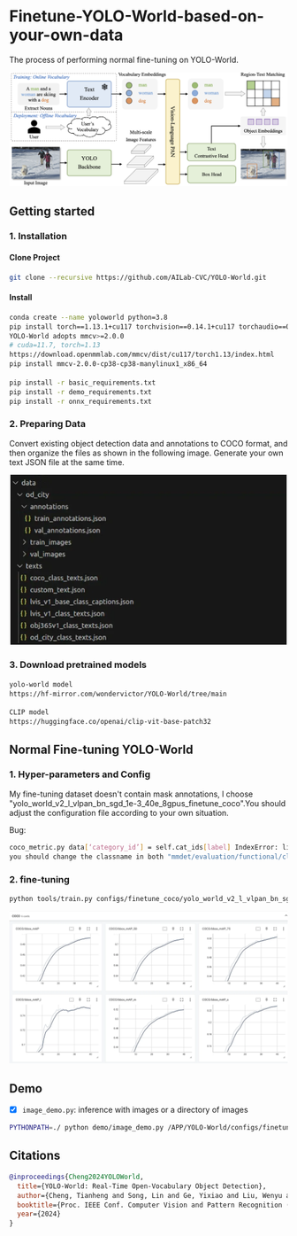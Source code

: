 # Finetune-YOLO-World-based-on-your-own-data
The process of performing normal fine-tuning on YOLO-World.

<div align="center">
<img src="./assets/yolo_arch.png" width=800px>
</div>

## Getting started

### 1. Installation


#### Clone Project 

```bash
git clone --recursive https://github.com/AILab-CVC/YOLO-World.git
```
#### Install

```bash
conda create --name yoloworld python=3.8
pip install torch==1.13.1+cu117 torchvision==0.14.1+cu117 torchaudio==0.13.1 --extra-index-url https://download.pytorch.org/whl/cu117
YOLO-World adopts mmcv>=2.0.0
# cuda=11.7, torch=1.13
https://download.openmmlab.com/mmcv/dist/cu117/torch1.13/index.html
pip install mmcv-2.0.0-cp38-cp38-manylinux1_x86_64

pip install -r basic_requirements.txt
pip install -r demo_requirements.txt
pip install -r onnx_requirements.txt
```

### 2. Preparing Data

Convert existing object detection data and annotations to COCO format, and then organize the files as shown in the following image. Generate your own text JSON file at the same time.

<div align="center">
<img src="./assets/data.png" width=500px>
</div>

### 3. Download pretrained models

```bash
yolo-world model
https://hf-mirror.com/wondervictor/YOLO-World/tree/main

CLIP model
https://huggingface.co/openai/clip-vit-base-patch32
```


## Normal Fine-tuning YOLO-World

### 1. Hyper-parameters and Config
My fine-tuning dataset doesn't contain mask annotations, l choose "yolo_world_v2_l_vlpan_bn_sgd_1e-3_40e_8gpus_finetune_coco".You should adjust the configuration file according to your own situation.

Bug:

```bash
coco_metric.py data[‘category_id’] = self.cat_ids[label] IndexError: list index out of range.
you should change the classname in both "mmdet/evaluation/functional/class_names.py" and "mmdet/datasets/coco.py"
```

### 2. fine-tuning

```bash
python tools/train.py configs/finetune_coco/yolo_world_v2_l_vlpan_bn_sgd_1e-3_40e_8gpus_finetune_coco.py  --work-dir log
```

<div align="center">
<img src="./assets/metrics.png" width=800px>
</div>

## Demo


- [x] `image_demo.py`: inference with images or a directory of images
```bash
PYTHONPATH=./ python demo/image_demo.py /APP/YOLO-World/configs/finetune_coco/yolo_world_v2_l_vlpan_bn_sgd_1e-3_40e_8gpus_finetune_coco.py /APP/YOLO-World/log/epoch_40.pth /APP/YOLO-World/image_test 'car,truck,person,bicycle,cyclist,van,tricycle,bus' --topk 100 --threshold 0.1 --output-dir demo_outputs
```


## Citations

```bibtex
@inproceedings{Cheng2024YOLOWorld,
  title={YOLO-World: Real-Time Open-Vocabulary Object Detection},
  author={Cheng, Tianheng and Song, Lin and Ge, Yixiao and Liu, Wenyu and Wang, Xinggang and Shan, Ying},
  booktitle={Proc. IEEE Conf. Computer Vision and Pattern Recognition (CVPR)},
  year={2024}
}
```
